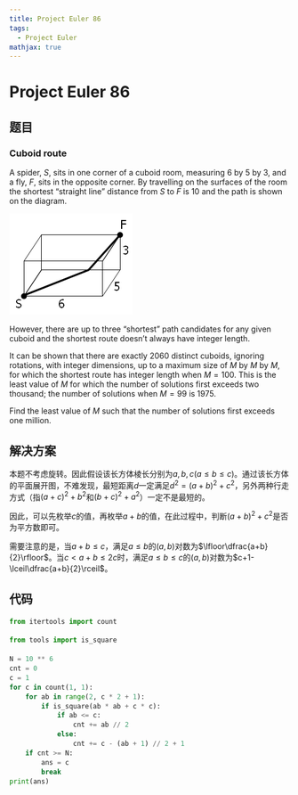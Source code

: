 ```yaml
---
title: Project Euler 86
tags:
  - Project Euler
mathjax: true
---
```

<escape><!-- more --></escape>

# Project Euler 86
## 题目
### Cuboid route
A spider, $S$, sits in one corner of a cuboid room, measuring $6$ by $5$ by $3$, and a fly, $F$, sits in the opposite corner. By travelling on the surfaces of the room the shortest “straight line” distance from $S$ to $F$ is $10$ and the path is shown on the diagram.

![](../images/p086.png)

However, there are up to three “shortest” path candidates for any given cuboid and the shortest route doesn’t always have integer length.

It can be shown that there are exactly $2060$ distinct cuboids, ignoring rotations, with integer dimensions, up to a maximum size of $M$ by $M$ by $M$, for which the shortest route has integer length when $M = 100$. This is the least value of $M$ for which the number of solutions first exceeds two thousand; the number of solutions when $M = 99$ is $1975$.

Find the least value of $M$ such that the number of solutions first exceeds one million.

## 解决方案

本题不考虑旋转。因此假设该长方体棱长分别为$a,b,c(a\leq b\leq c)$。通过该长方体的平面展开图，不难发现，最短距离$d$一定满足$d^2=(a+b)^2+c^2$，另外两种行走方式（指$(a+c)^2+b^2$和$(b+c)^2+a^2$）一定不是最短的。

因此，可以先枚举$c$的值，再枚举$a+b$的值，在此过程中，判断$(a+b)^2+c^2$是否为平方数即可。

需要注意的是，当$a+b\leq c$，满足$a\leq b$的$(a,b)$对数为$\lfloor\dfrac{a+b}{2}\rfloor$。当$c< a+b\leq 2c$时，满足$a\leq b\leq c$的$(a,b)$对数为$c+1-\lceil\dfrac{a+b}{2}\rceil$。

## 代码

```py
from itertools import count

from tools import is_square

N = 10 ** 6
cnt = 0
c = 1
for c in count(1, 1):
    for ab in range(2, c * 2 + 1):
        if is_square(ab * ab + c * c):
            if ab <= c:
                cnt += ab // 2
            else:
                cnt += c - (ab + 1) // 2 + 1
    if cnt >= N:
        ans = c
        break
print(ans)

```
